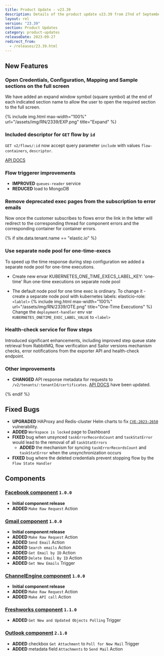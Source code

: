 ```yaml
---
title: Product Update - v23.39
description: Details of the product update v23.39 from 27nd of September 2023.
layout: rel
version: "23.39"
section: Product Updates
category: product-updates
releaseDate: 2023-09-27
redirect_from:
  - /releases/23.39.html
---
```


## New Features
### Open Credentials, Configuration, Mapping and Sample sections on the full screen

We have added an expand window symbol (square symbol) at the end of each indicated section name to allow the user to open the required section to the full screen.

{% include img.html max-width="100%" url="/assets/img/RN/2339/EXP.png" title="Expand" %}

### Included descriptor for `GET` flow by `id`

`GET v2/flows/:id` now accept query parameter `include` with values `flow-containers`, `descriptor`.

[API DOCS](https://api.elastic.io/docs/v2#/flows/get_flows__flow_id_)

### Flow triggerer improvements

*   **IMPROVED** `queues-reader` service
*   **REDUCED** load to MongoDB

### Remove deprecated exec pages from the subscription to error emails

Now once the customer subscribes to flows error the link in the letter will redirect to the corresponding thread for component errors and the corresponding container for container errors.


{% if site.data.tenant.name == "elastic.io" %}

### Use separate node pool for one-time-execs

To speed up the time response during step configuration we added a separate node pool for one-time executions.

* Create new envar KUBERNETES_ONE_TIME_EXECS_LABEL_KEY: 'one-time'
Run one-time executions on separate node pool

* The default node pool for one time exec is ordinary. To change it - create a separate node pool with kubernetes labels: elasticio-role: `<lablel>`
{% include img.html max-width="100%" url="/assets/img/RN/2339/OTE.png" title="One-Time Executions" %}
Change the `deployment-handler` env var `KUBERNETES_ONETIME_EXEC_LABEL_VALUE` to `<label>`

### Health-check service for flow steps

Introduced significant enhancements, including improved step queue state retrieval from RabbitMQ, flow verification and Sailor versions mechanism checks, error notifications from the exporter API and health-check endpoint.

### Other improvements

*   **CHANGED** API response metadata for requests to `/v2/tenants/:tenantId/certificates`. [API DOCS](https://api.elastic.io/docs/v2#/tenants) have been updated.

{% endif %}

## Fixed Bugs

*   **UPGRADED** HAProxy and Redis-cluster Helm charts to fix [`CVE-2023-2650`](https://nvd.nist.gov/vuln/detail/CVE-2023-2650) vulnerability.
*   **ADDED** `Workspace is locked` page to Dashboard
*   **FIXED**  bug when unsynced `taskErrorRecordsCount` and `taskStatError` would lead to the removal of all `taskStatErrors`
    *   **ADDED** the mechanism for syncing `taskErrorRecordsCount` and `taskStatError` when the unsynchronization occurs
*   **FIXED** bug where the deleted credentials prevent stopping flow by the `Flow State Handler`


## Components

### [Facebook component](/components/facebook-component/) `1.0.0`
*   **Initial component release**
*   **ADDED** `Make Raw Request` Action

### [Gmail component](/components/gmail-component/) `1.0.0`
*   **Initial component release**
*   **ADDED** `Make Raw Request` Action
*   **ADDED** `Send Email` Action
*   **ADDED** `Search emails` Action
*   **ADDED** `Get Email by ID` Action
*   **ADDED** `Delete Email By ID` Action
*   **ADDED** `Get New Emails` Trigger

### [ChannelEngine component](/components/channelengine-component/) `1.0.0`
*   **Initial component release**
*   **ADDED** `Make Raw Request` Action
*   **ADDED** `Make API call` Action

### [Freshworks component](/components/freshworks-component/) `1.1.0`
*   **ADDED** `Get New and Updated Objects Polling` Trigger

### [Outlook component](/components/outlook/) `2.1.0`
*   **ADDED** checkbox `Get Attachment` to `Poll for New Mail` Trigger
*   **ADDED** metadata field `Attachments` to `Send Mail` Action